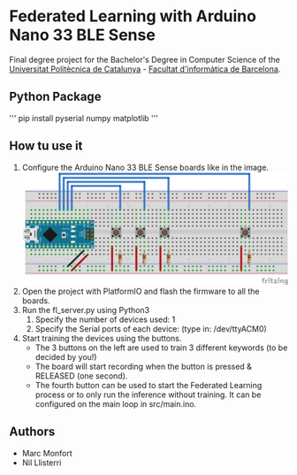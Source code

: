 # Federated Learning with Arduino Nano 33 BLE Sense

Final degree project for the Bachelor's Degree in Computer Science of the [Universitat Politècnica de Catalunya](https://www.upc.edu/ca) - [Facultat d'informàtica de Barcelona](https://www.fib.upc.edu/).


## Python Package

'''
pip install pyserial numpy matplotlib
'''

## How tu use it
1. Configure the Arduino Nano 33 BLE Sense boards like in the image. ![board setup](images/arduino_sketch.png)
2. Open the project with PlatformIO and flash the firmware to all the boards.
3. Run the fl_server.py using Python3
    1. Specify the number of devices used: 1
    2. Specify the Serial ports of each device: (type in: /dev/ttyACM0)
4. Start training the devices using the buttons.
    * The 3 buttons on the left are used to train 3 different keywords (to be decided by you!)
    * The board will start recording when the button is pressed & RELEASED (one second).
    * The fourth button can be used to start the Federated Learning process or to only run the inference without training. It can be configured on the main loop in src/main.ino.

## Authors
- Marc Monfort
- Nil Llisterri